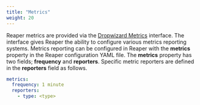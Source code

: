```yaml
---
title: "Metrics"
weight: 20
---
```


Reaper metrics are provided via the [Dropwizard Metrics](https://www.dropwizard.io/en/release-2.0.x/manual/configuration.html#metrics) interface. The interface gives Reaper the ability to configure various metrics reporting systems. Metrics reporting can be configured in Reaper with the **metrics** property in the Reaper configuration YAML file. The **metrics** property has two fields; **frequency** and **reporters**. Specific metric reporters are defined in the **reporters** field as follows.

```yaml
metrics:
  frequency: 1 minute
  reporters:
    - type: <type>
```
